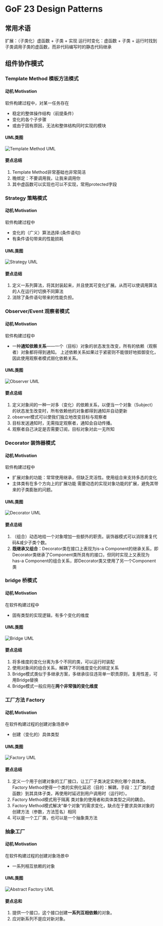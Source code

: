 # GoF 23 Design Patterns
## 常用术语
扩展：（子类化）虚函数 + 子类 + 实现
运行时变化：虚函数 + 子类 + 运行时找到子类调用子类的虚函数，而非代码编写时的静态代码继承
## 组件协作模式
### Template Method 模板方法模式
#### 动机 Motivation
软件构建过程中，对某一任务存在
- 稳定的整体操作结构（前提条件）
- 变化的各个子步骤
- 或由于固有原因，无法和整体结构同时实现的模块
#### UML类图
![Template Method UML](pics/GoF_TemplateMethod_UML.png)
#### 要点总结
1. Template Method非常基础也非常简洁
2. 晚绑定：不要调用我，让我来调用你
3. 其中虚函数可以实现也可以不实现，常用protected字段
### Strategy 策略模式
#### 动机 Motivation
软件构建过程中
- 变化的（广义）算法选择:(条件语句)
- 有条件语句带来的性能损耗
#### UML类图
![Strategy UML](pics/GoF_Strategy_UML.png)
#### 要点总结
1. 定义一系列算法，将其封装起来，并且使其可变化扩展。从而可以使调用算法的人在运行时切换不同算法
2. 消除了条件语句带来的性能负担。
### Observer/Event 观察者模式
#### 动机 Motivation
软件构建过程中
- 一种**通知依赖关系**——一个（目标）对象的状态发生改变，所有的依赖（观察者）对象都将得到通知。
上述依赖关系如果过于紧密则不能很好地抵御变化，因此使用观察者模式弱化依赖关系。
#### UML类图
![Observer UML](pics/GoF_Observer_UML.png)
#### 要点总结
1. 定义对象间的一种一对多（变化）的依赖关系，以便当一个对象（Subject）的状态发生改变时，所有依赖他的对象都得到通知并自动更新
2. observer模式可以使我们独立地改变目标与观察者
3. 目标发送通知时，无需指定观察者，通知会自动传播。
4. 观察者自己决定是否需要订阅，目标对象对此一无所知
### Decorator 装饰器模式
#### 动机 Motivation
软件构建过程中
- 扩展对象的功能：常常使用继承，但缺乏灵活性。使用组合来支持多态的变化
- 主体类有在多个方向上的扩展功能
需要动态的实现对象功能的扩展，避免其带来的子类膨胀的问题。
#### UML类图
![Decorator UML](pics/GoF_Decorator_UML.png)
#### 要点总结
1. （组合）动态地给一个对象增加一些额外的职责。装饰器模式可以消除重复代码&减少子类个数。
2. **既继承又组合**：Decorator类在接口上表现为is-a Component的继承关系，即Decorator类继承了Component类所具有的接口，但同时实现上又表现为has-a Component的组合关系，即Decorator类又使用了另一个Component类
### bridge 桥模式
#### 动机 Motivation
在软件构建过程中
- 固有类型的实现逻辑，有多个变化的维度
#### UML类图
![Bridge UML](pics/GoF_Bridge_UML.png)
#### 要点总结
1. 将多维度的变化分离为多个不同的类，可以运行时装配
2. 使用对象间的组合关系，解耦了不同维度变化的绑定关系
3. Bridge模式类似于多继承方案，多继承往往违背单一职责原则，复用性差，可用Bridge替换
4. Bridge模式一般应用在**两个非常强的变化维度**
### 工厂方法 Factory
#### 动机 Motivation
在软件构建过程的创建对象场景中
- 创建（变化的）具体类型
#### UML类图
![Factory UML](pics/GoF_Factory_UML.png)
#### 要点总结
1. 定义一个用于创建对象的工厂接口，让工厂子类决定实例化哪个具体类。Factory Method使得一个类的实例化延迟（目的：解耦，手段：工厂类的虚函数）到其具体子类，再使用时延迟到用户调用时（运行时）。
2. Factory Method模式用于隔离 类对象的使用者和具体类型之间的耦合。
3. Factory Method模式解决“单个对象”的需求变化，缺点在于要求具体对象的创建方法（参数，方法签名）相同
4. 可以是一个工厂类，也可以是一个抽象类方法
### 抽象工厂
#### 动机 Motivation
在软件构建过程的创建对象场景中
- 一系列相互依赖的对象
#### UML类图
![Abstract Factory UML](pics/GoF_AbstractFactory_UML.png)
#### 要点总和
1. 提供一个接口，这个接口创建**一系列互相依赖**的对象。
2. 应对新系列不是应对新对象。